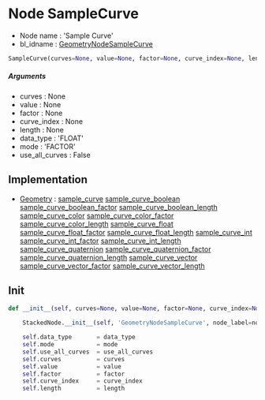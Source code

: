 # Node SampleCurve

- Node name : 'Sample Curve'
- bl_idname : [GeometryNodeSampleCurve](https://docs.blender.org/api/current/bpy.types.{bl_idname}.html)


``` python
SampleCurve(curves=None, value=None, factor=None, curve_index=None, length=None, data_type='FLOAT', mode='FACTOR', use_all_curves=False, node_label=None, node_color=None)
```
##### Arguments

- curves : None
- value : None
- factor : None
- curve_index : None
- length : None
- data_type : 'FLOAT'
- mode : 'FACTOR'
- use_all_curves : False

## Implementation

- [Geometry](/docs/GeoNodes/Geometry.md) : [sample_curve](/docs/GeoNodes/Geometry.md#sample_curve) [sample_curve_boolean](/docs/GeoNodes/Geometry.md#sample_curve_boolean) [sample_curve_boolean_factor](/docs/GeoNodes/Geometry.md#sample_curve_boolean_factor) [sample_curve_boolean_length](/docs/GeoNodes/Geometry.md#sample_curve_boolean_length) [sample_curve_color](/docs/GeoNodes/Geometry.md#sample_curve_color) [sample_curve_color_factor](/docs/GeoNodes/Geometry.md#sample_curve_color_factor) [sample_curve_color_length](/docs/GeoNodes/Geometry.md#sample_curve_color_length) [sample_curve_float](/docs/GeoNodes/Geometry.md#sample_curve_float) [sample_curve_float_factor](/docs/GeoNodes/Geometry.md#sample_curve_float_factor) [sample_curve_float_length](/docs/GeoNodes/Geometry.md#sample_curve_float_length) [sample_curve_int](/docs/GeoNodes/Geometry.md#sample_curve_int) [sample_curve_int_factor](/docs/GeoNodes/Geometry.md#sample_curve_int_factor) [sample_curve_int_length](/docs/GeoNodes/Geometry.md#sample_curve_int_length) [sample_curve_quaternion](/docs/GeoNodes/Geometry.md#sample_curve_quaternion) [sample_curve_quaternion_factor](/docs/GeoNodes/Geometry.md#sample_curve_quaternion_factor) [sample_curve_quaternion_length](/docs/GeoNodes/Geometry.md#sample_curve_quaternion_length) [sample_curve_vector](/docs/GeoNodes/Geometry.md#sample_curve_vector) [sample_curve_vector_factor](/docs/GeoNodes/Geometry.md#sample_curve_vector_factor) [sample_curve_vector_length](/docs/GeoNodes/Geometry.md#sample_curve_vector_length)

## Init

``` python
def __init__(self, curves=None, value=None, factor=None, curve_index=None, length=None, data_type='FLOAT', mode='FACTOR', use_all_curves=False, node_label=None, node_color=None):

    StackedNode.__init__(self, 'GeometryNodeSampleCurve', node_label=node_label, node_color=node_color)

    self.data_type       = data_type
    self.mode            = mode
    self.use_all_curves  = use_all_curves
    self.curves          = curves
    self.value           = value
    self.factor          = factor
    self.curve_index     = curve_index
    self.length          = length
```
